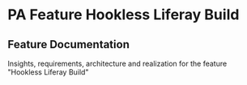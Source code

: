 # PA Feature Hookless Liferay Build
## Feature Documentation
Insights, requirements, architecture and realization for the feature "Hookless Liferay Build"

